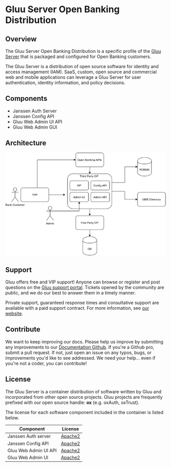 # Gluu Server Open Banking Distribution

## Overview

The Gluu Server Open Banking Distribution is a specific profile of the [Gluu Server](https://gluu.org/docs/gluu-server) that is packaged and configured for Open Banking customers. 

The Gluu Server is a distribution of open source software for identity and access management (IAM). SaaS, custom, open source and commercial web and mobile applications can leverage a Gluu Server for user authentication, identity information, and policy decisions. 

## Components

- Janssen Auth Server
- Janssen Config API
- Gluu Web Admin UI API
- Gluu Web Admin GUI

## Architecture

![architecture diagram](./img/architecture.png)

## Support
Gluu offers free and VIP support! Anyone can browse or register and post questions on the [Gluu support portal](https://support.gluu.org). Tickets opened by the community are public, and we do our best to answer them in a timely manner. 

Private support, guaranteed response times and consultative support are available with a paid support contract. For more information, see [our website](https://gluu.org/pricing).

## Contribute 
We want to keep improving our docs. Please help us improve by submitting any improvements to our [Documentation Github](https://github.com/GluuFederation/docs-open-banking-prod). If you're a Github pro, submit a pull request. If not, just open an issue on any typos, bugs, or improvements you'd like to see addressed. We need your help... even if you're not a coder, you can contribute! 

## License
The Gluu Server is a container distribution of software written by Gluu and incorporated from other open source projects. Gluu projects are frequently prefixed with our open source handle: **ox** (e.g. oxAuth, oxTrust).

The license for each software component included in the container is listed below.

|	Component	|	License	            |
|-----------------------|---------------|
|	Janssen Auth server      | [Apache2](http://www.apache.org/licenses/LICENSE-2.0)|
|	Janssen Config API      | [Apache2](http://www.apache.org/licenses/LICENSE-2.0)|
| Gluu Web Admin UI API | [Apache2](http://www.apache.org/licenses/LICENSE-2.0) |
| Gluu Web Admin UI | [Apache2](http://www.apache.org/licenses/LICENSE-2.0) |
